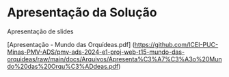 # Apresentação da Solução

Apresentação de slides

[Apresentação - Mundo das Orquídeas.pdf] (https://github.com/ICEI-PUC-Minas-PMV-ADS/pmv-ads-2024-e1-proj-web-t15-mundo-das-orquideas/raw/main/docs/Arquivos/Apresenta%C3%A7%C3%A3o%20Mundo%20das%20Orqu%C3%ADdeas.pdf)
